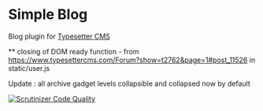 # Simple Blog
Blog plugin for [Typesetter CMS](https://github.com/Typesetter/Typesetter)

** closing of DOM ready function - from https://www.typesettercms.com/Forum?show=t2762&page=1#post_11526  in static/user.js

Update : all archive gadget levels collapsible and collapsed now by default

[![Scrutinizer Code Quality](https://scrutinizer-ci.com/g/Typesetter/Simple-Blog/badges/quality-score.png?b=master)](https://scrutinizer-ci.com/g/Typesetter/Simple-Blog/?branch=master)
